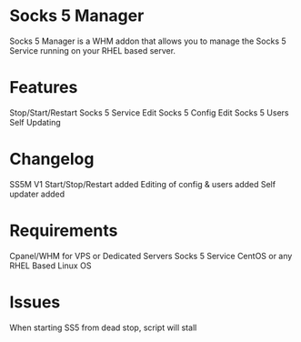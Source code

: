 Socks 5 Manager
==========
Socks 5 Manager is a WHM addon that allows you to manage the Socks 5 Service running on your RHEL based server.

Features
==========
Stop/Start/Restart Socks 5 Service
Edit Socks 5 Config
Edit Socks 5 Users
Self Updating

Changelog
==========
SS5M V1
Start/Stop/Restart added
Editing of config & users added
Self updater added

Requirements
==========
Cpanel/WHM for VPS or Dedicated Servers
Socks 5 Service
CentOS or any RHEL Based Linux OS

Issues
==========
When starting SS5 from dead stop, script will stall